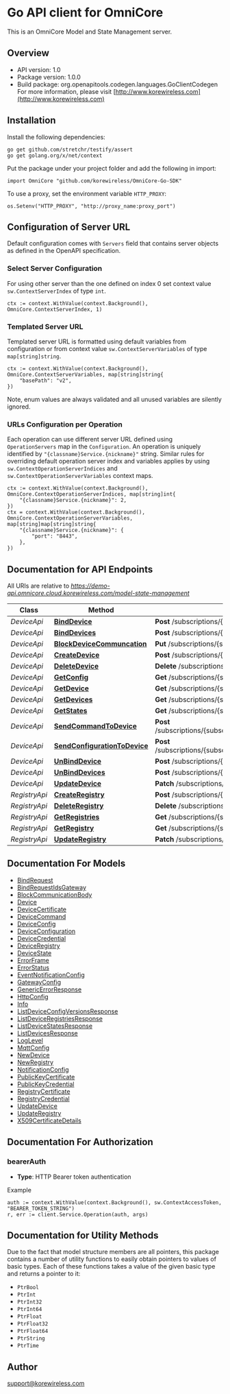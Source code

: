 # Go API client for OmniCore

This is an OmniCore Model and State Management server.

## Overview

- API version: 1.0
- Package version: 1.0.0
- Build package: org.openapitools.codegen.languages.GoClientCodegen
For more information, please visit [http://www.korewireless.com](http://www.korewireless.com)

## Installation

Install the following dependencies:

```shell
go get github.com/stretchr/testify/assert
go get golang.org/x/net/context
```

Put the package under your project folder and add the following in import:

```golang
import OmniCore "github.com/korewireless/OmniCore-Go-SDK"
```

To use a proxy, set the environment variable `HTTP_PROXY`:

```golang
os.Setenv("HTTP_PROXY", "http://proxy_name:proxy_port")
```

## Configuration of Server URL

Default configuration comes with `Servers` field that contains server objects as defined in the OpenAPI specification.

### Select Server Configuration

For using other server than the one defined on index 0 set context value `sw.ContextServerIndex` of type `int`.

```golang
ctx := context.WithValue(context.Background(), OmniCore.ContextServerIndex, 1)
```

### Templated Server URL

Templated server URL is formatted using default variables from configuration or from context value `sw.ContextServerVariables` of type `map[string]string`.

```golang
ctx := context.WithValue(context.Background(), OmniCore.ContextServerVariables, map[string]string{
	"basePath": "v2",
})
```

Note, enum values are always validated and all unused variables are silently ignored.

### URLs Configuration per Operation

Each operation can use different server URL defined using `OperationServers` map in the `Configuration`.
An operation is uniquely identified by `"{classname}Service.{nickname}"` string.
Similar rules for overriding default operation server index and variables applies by using `sw.ContextOperationServerIndices` and `sw.ContextOperationServerVariables` context maps.

```golang
ctx := context.WithValue(context.Background(), OmniCore.ContextOperationServerIndices, map[string]int{
	"{classname}Service.{nickname}": 2,
})
ctx = context.WithValue(context.Background(), OmniCore.ContextOperationServerVariables, map[string]map[string]string{
	"{classname}Service.{nickname}": {
		"port": "8443",
	},
})
```

## Documentation for API Endpoints

All URIs are relative to *https://demo-api.omnicore.cloud.korewireless.com/model-state-management*

| Class         | Method                                                                       | HTTP request                                                                                                  | Description |
| ------------- | ---------------------------------------------------------------------------- | ------------------------------------------------------------------------------------------------------------- | ----------- |
| *DeviceApi*   | [**BindDevice**](docs/DeviceApi.md#binddevice)                               | **Post** /subscriptions/{subscriptionId}/registries/{registryId}/bindDeviceToGateway                          |
| *DeviceApi*   | [**BindDevices**](docs/DeviceApi.md#binddevices)                             | **Post** /subscriptions/{subscriptionId}/registries/{registryId}/bindDevicesToGateway                         |
| *DeviceApi*   | [**BlockDeviceCommuncation**](docs/DeviceApi.md#blockdevicecommuncation)     | **Put** /subscriptions/{subscriptionid}/registries/{registryId}/devices/{deviceId}/communication              |
| *DeviceApi*   | [**CreateDevice**](docs/DeviceApi.md#createdevice)                           | **Post** /subscriptions/{subscriptionId}/registries/{registryId}/devices                                      |
| *DeviceApi*   | [**DeleteDevice**](docs/DeviceApi.md#deletedevice)                           | **Delete** /subscriptions/{subscriptionId}/registries/{registryId}/devices/{deviceId}                         |
| *DeviceApi*   | [**GetConfig**](docs/DeviceApi.md#getconfig)                                 | **Get** /subscriptions/{subscriptionid}/registries/{registryId}/devices/{deviceId}/configVersions             |
| *DeviceApi*   | [**GetDevice**](docs/DeviceApi.md#getdevice)                                 | **Get** /subscriptions/{subscriptionId}/registries/{registryId}/devices/{deviceId}                            |
| *DeviceApi*   | [**GetDevices**](docs/DeviceApi.md#getdevices)                               | **Get** /subscriptions/{subscriptionId}/registries/{registryId}/devices                                       |
| *DeviceApi*   | [**GetStates**](docs/DeviceApi.md#getstates)                                 | **Get** /subscriptions/{subscriptionid}/registries/{registryId}/devices/{deviceId}/states                     |
| *DeviceApi*   | [**SendCommandToDevice**](docs/DeviceApi.md#sendcommandtodevice)             | **Post** /subscriptions/{subscriptionid}/registries/{registryId}/devices/{deviceId}/sendCommandToDevice       |
| *DeviceApi*   | [**SendConfigurationToDevice**](docs/DeviceApi.md#sendconfigurationtodevice) | **Post** /subscriptions/{subscriptionid}/registries/{registryId}/devices/{deviceId}/sendConfigurationToDevice |
| *DeviceApi*   | [**UnBindDevice**](docs/DeviceApi.md#unbinddevice)                           | **Post** /subscriptions/{subscriptionId}/registries/{registryId}/unbindDeviceFromGateway                      |
| *DeviceApi*   | [**UnBindDevices**](docs/DeviceApi.md#unbinddevices)                         | **Post** /subscriptions/{subscriptionId}/registries/{registryId}/unbindDevicesFromGateway                     |
| *DeviceApi*   | [**UpdateDevice**](docs/DeviceApi.md#updatedevice)                           | **Patch** /subscriptions/{subscriptionId}/registries/{registryId}/devices/{deviceId}                          |
| *RegistryApi* | [**CreateRegistry**](docs/RegistryApi.md#createregistry)                     | **Post** /subscriptions/{subscriptionId}/registries                                                           |
| *RegistryApi* | [**DeleteRegistry**](docs/RegistryApi.md#deleteregistry)                     | **Delete** /subscriptions/{subscriptionId}/registries/{registryId}                                            |
| *RegistryApi* | [**GetRegistries**](docs/RegistryApi.md#getregistries)                       | **Get** /subscriptions/{subscriptionId}/registries                                                            |
| *RegistryApi* | [**GetRegistry**](docs/RegistryApi.md#getregistry)                           | **Get** /subscriptions/{subscriptionId}/registries/{registryId}                                               |
| *RegistryApi* | [**UpdateRegistry**](docs/RegistryApi.md#updateregistry)                     | **Patch** /subscriptions/{subscriptionId}/registries/{registryId}                                             |


## Documentation For Models

 - [BindRequest](docs/BindRequest.md)
 - [BindRequestIdsGateway](docs/BindRequestIdsGateway.md)
 - [BlockCommunicationBody](docs/BlockCommunicationBody.md)
 - [Device](docs/Device.md)
 - [DeviceCertificate](docs/DeviceCertificate.md)
 - [DeviceCommand](docs/DeviceCommand.md)
 - [DeviceConfig](docs/DeviceConfig.md)
 - [DeviceConfiguration](docs/DeviceConfiguration.md)
 - [DeviceCredential](docs/DeviceCredential.md)
 - [DeviceRegistry](docs/DeviceRegistry.md)
 - [DeviceState](docs/DeviceState.md)
 - [ErrorFrame](docs/ErrorFrame.md)
 - [ErrorStatus](docs/ErrorStatus.md)
 - [EventNotificationConfig](docs/EventNotificationConfig.md)
 - [GatewayConfig](docs/GatewayConfig.md)
 - [GenericErrorResponse](docs/GenericErrorResponse.md)
 - [HttpConfig](docs/HttpConfig.md)
 - [Info](docs/Info.md)
 - [ListDeviceConfigVersionsResponse](docs/ListDeviceConfigVersionsResponse.md)
 - [ListDeviceRegistriesResponse](docs/ListDeviceRegistriesResponse.md)
 - [ListDeviceStatesResponse](docs/ListDeviceStatesResponse.md)
 - [ListDevicesResponse](docs/ListDevicesResponse.md)
 - [LogLevel](docs/LogLevel.md)
 - [MqttConfig](docs/MqttConfig.md)
 - [NewDevice](docs/NewDevice.md)
 - [NewRegistry](docs/NewRegistry.md)
 - [NotificationConfig](docs/NotificationConfig.md)
 - [PublicKeyCertificate](docs/PublicKeyCertificate.md)
 - [PublicKeyCredential](docs/PublicKeyCredential.md)
 - [RegistryCertificate](docs/RegistryCertificate.md)
 - [RegistryCredential](docs/RegistryCredential.md)
 - [UpdateDevice](docs/UpdateDevice.md)
 - [UpdateRegistry](docs/UpdateRegistry.md)
 - [X509CertificateDetails](docs/X509CertificateDetails.md)


## Documentation For Authorization



### bearerAuth

- **Type**: HTTP Bearer token authentication

Example

```golang
auth := context.WithValue(context.Background(), sw.ContextAccessToken, "BEARER_TOKEN_STRING")
r, err := client.Service.Operation(auth, args)
```


## Documentation for Utility Methods

Due to the fact that model structure members are all pointers, this package contains
a number of utility functions to easily obtain pointers to values of basic types.
Each of these functions takes a value of the given basic type and returns a pointer to it:

* `PtrBool`
* `PtrInt`
* `PtrInt32`
* `PtrInt64`
* `PtrFloat`
* `PtrFloat32`
* `PtrFloat64`
* `PtrString`
* `PtrTime`

## Author

support@korewireless.com

